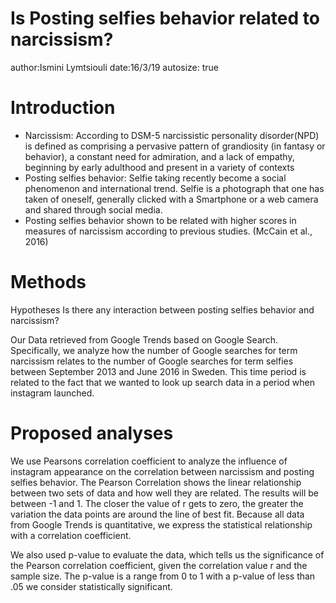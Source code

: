 Is Posting selfies behavior related to narcissism?
========================================================
author:Ismini Lymtsiouli
date:16/3/19
autosize: true

Introduction
========================================================



- Narcissism: According to DSM-5 narcissistic personality disorder(NPD) is defined as comprising a pervasive pattern of grandiosity (in fantasy or behavior), a constant need for admiration, and a lack of empathy, beginning by early adulthood and present in a variety of contexts
- Posting selfies behavior: Selfie taking recently become a social phenomenon and international trend. Selfie is a photograph that one has taken of oneself, generally clicked with a Smartphone or a web camera and shared through social media.
- Posting selfies behavior shown to be related with higher scores in measures of narcissism according to previous studies. (McCain et al., 2016)

Methods
========================================================

Hypotheses
Is there any interaction between posting selfies behavior and narcissism?

Our Data retrieved from Google Trends based on Google Search. Specifically, we analyze how the number of Google searches for term narcissism relates to the number of Google searches for term selfies between September 2013 and June 2016 in Sweden. This time period is related to the fact that we wanted to look up search data in a period when instagram launched.

Proposed analyses
========================================================
We use Pearsons correlation coefficient to analyze the influence of instagram appearance on the correlation between narcissism and posting selfies behavior. The Pearson Correlation shows the linear relationship between two sets of data and how well they are related. The results will be between -1 and 1. The closer the value of r gets to zero, the greater the variation the data points are around the line of best fit. Because all data from Google Trends is quantitative, we express the statistical relationship with a correlation coefficient.

We also used p-value to evaluate the data, which tells us the significance of the Pearson correlation coefficient, given the correlation value r and the sample size. The p-value is a range from 0 to 1 with a p-value of less than .05 we consider statistically significant.

